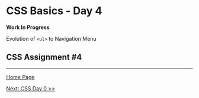 # CSS Basics - Day 4

**Work In Progress**

Evolution of `<ul>` to Navigation Menu



## CSS Assignment #4

---

[Home Page](../README.md)

[Next: CSS Day 0 >>]()
